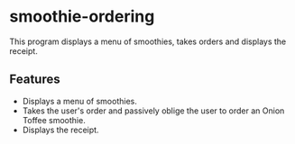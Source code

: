 # smoothie-ordering
This program displays a menu of smoothies, takes orders and displays the receipt.

## Features
- Displays a menu of smoothies.
- Takes the user's order and passively oblige the user to order an Onion Toffee smoothie.
- Displays the receipt.
